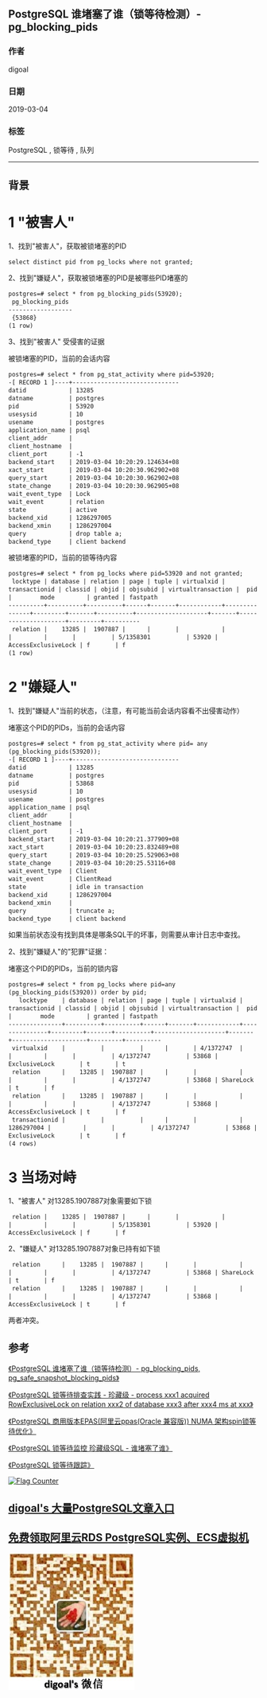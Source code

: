 ## PostgreSQL 谁堵塞了谁（锁等待检测）- pg_blocking_pids  
                                                                                                                                  
### 作者                                                                              
digoal                                                                              
                                                                                                           
### 日期                                                                                           
2019-03-04                                                                       
                                                                                
### 标签                                                                                                                    
PostgreSQL , 锁等待 , 队列                         
                                                                                                                                  
----                                                                                                                            
                                                                                                                                     
## 背景           
    
# 1 "被害人"  
  
1、找到"被害人"，获取被锁堵塞的PID  
  
```  
select distinct pid from pg_locks where not granted;  
```  
  
2、找到"嫌疑人"，获取被锁堵塞的PID是被哪些PID堵塞的  
  
```  
postgres=# select * from pg_blocking_pids(53920);  
 pg_blocking_pids   
------------------  
 {53868}  
(1 row)  
```  
  
3、找到"被害人" 受侵害的证据  
  
被锁堵塞的PID，当前的会话内容  
  
```  
postgres=# select * from pg_stat_activity where pid=53920;  
-[ RECORD 1 ]----+------------------------------  
datid            | 13285  
datname          | postgres  
pid              | 53920  
usesysid         | 10  
usename          | postgres  
application_name | psql  
client_addr      |   
client_hostname  |   
client_port      | -1  
backend_start    | 2019-03-04 10:20:29.124634+08  
xact_start       | 2019-03-04 10:20:30.962902+08  
query_start      | 2019-03-04 10:20:30.962902+08  
state_change     | 2019-03-04 10:20:30.962905+08  
wait_event_type  | Lock  
wait_event       | relation  
state            | active  
backend_xid      | 1286297005  
backend_xmin     | 1286297004  
query            | drop table a;  
backend_type     | client backend  
```  
  
被锁堵塞的PID，当前的锁等待内容  
  
```  
postgres=# select * from pg_locks where pid=53920 and not granted;  
 locktype | database | relation | page | tuple | virtualxid | transactionid | classid | objid | objsubid | virtualtransaction |  pid  |        mode         | granted | fastpath   
----------+----------+----------+------+-------+------------+---------------+---------+-------+----------+--------------------+-------+---------------------+---------+----------  
 relation |    13285 |  1907887 |      |       |            |               |         |       |          | 5/1358301          | 53920 | AccessExclusiveLock | f       | f  
(1 row)  
```  
  
# 2 "嫌疑人"  
1、找到"嫌疑人"当前的状态，（注意，有可能当前会话内容看不出侵害动作）  
  
堵塞这个PID的PIDs，当前的会话内容  
  
```  
postgres=# select * from pg_stat_activity where pid= any (pg_blocking_pids(53920));  
-[ RECORD 1 ]----+------------------------------  
datid            | 13285  
datname          | postgres  
pid              | 53868  
usesysid         | 10  
usename          | postgres  
application_name | psql  
client_addr      |   
client_hostname  |   
client_port      | -1  
backend_start    | 2019-03-04 10:20:21.377909+08  
xact_start       | 2019-03-04 10:20:23.832489+08  
query_start      | 2019-03-04 10:20:25.529063+08  
state_change     | 2019-03-04 10:20:25.53116+08  
wait_event_type  | Client  
wait_event       | ClientRead  
state            | idle in transaction  
backend_xid      | 1286297004  
backend_xmin     |   
query            | truncate a;  
backend_type     | client backend  
```  
  
如果当前状态没有找到具体是哪条SQL干的坏事，则需要从审计日志中查找。  
  
2、找到"嫌疑人"的"犯罪"证据：  
  
堵塞这个PID的PIDs，当前的锁内容  
  
```  
postgres=# select * from pg_locks where pid=any (pg_blocking_pids(53920)) order by pid;  
   locktype    | database | relation | page | tuple | virtualxid | transactionid | classid | objid | objsubid | virtualtransaction |  pid  |        mode         | granted | fastpath   
---------------+----------+----------+------+-------+------------+---------------+---------+-------+----------+--------------------+-------+---------------------+---------+----------  
 virtualxid    |          |          |      |       | 4/1372747  |               |         |       |          | 4/1372747          | 53868 | ExclusiveLock       | t       | t  
 relation      |    13285 |  1907887 |      |       |            |               |         |       |          | 4/1372747          | 53868 | ShareLock           | t       | f  
 relation      |    13285 |  1907887 |      |       |            |               |         |       |          | 4/1372747          | 53868 | AccessExclusiveLock | t       | f  
 transactionid |          |          |      |       |            |    1286297004 |         |       |          | 4/1372747          | 53868 | ExclusiveLock       | t       | f  
(4 rows)  
```  
  
# 3 当场对峙  
1、"被害人" 对13285.1907887对象需要如下锁  
  
```  
 relation |    13285 |  1907887 |      |       |            |               |         |       |          | 5/1358301          | 53920 | AccessExclusiveLock | f       | f  
```  
  
2、"嫌疑人" 对13285.1907887对象已持有如下锁  
  
```  
 relation      |    13285 |  1907887 |      |       |            |               |         |       |          | 4/1372747          | 53868 | ShareLock           | t       | f  
 relation      |    13285 |  1907887 |      |       |            |               |         |       |          | 4/1372747          | 53868 | AccessExclusiveLock | t       | f  
```  
  
两者冲突。  
    
  
    
## 参考  
[《PostgreSQL 谁堵塞了谁（锁等待检测）- pg_blocking_pids, pg_safe_snapshot_blocking_pids》](../201902/20190201_02.md)    
  
[《PostgreSQL 锁等待排查实践 - 珍藏级 - process xxx1 acquired RowExclusiveLock on relation xxx2 of database xxx3 after xxx4 ms at xxx》](../201806/20180622_02.md)    
  
[《PostgreSQL 商用版本EPAS(阿里云ppas(Oracle 兼容版)) NUMA 架构spin锁等待优化》](../201801/20180113_04.md)    
  
[《PostgreSQL 锁等待监控 珍藏级SQL - 谁堵塞了谁》](../201705/20170521_01.md)    
  
[《PostgreSQL 锁等待跟踪》](../201603/20160318_02.md)    
    
  
<a rel="nofollow" href="http://info.flagcounter.com/h9V1"  ><img src="http://s03.flagcounter.com/count/h9V1/bg_FFFFFF/txt_000000/border_CCCCCC/columns_2/maxflags_12/viewers_0/labels_0/pageviews_0/flags_0/"  alt="Flag Counter"  border="0"  ></a>  
  
  
## [digoal's 大量PostgreSQL文章入口](https://github.com/digoal/blog/blob/master/README.md "22709685feb7cab07d30f30387f0a9ae")
  
  
## [免费领取阿里云RDS PostgreSQL实例、ECS虚拟机](https://free.aliyun.com/ "57258f76c37864c6e6d23383d05714ea")
  
  
![digoal's weixin](../pic/digoal_weixin.jpg "f7ad92eeba24523fd47a6e1a0e691b59")
  
